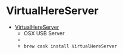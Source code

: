 # VirtualHereServer
- [VirtualHereServer](https://www.virtualhere.com/osx_server_software)
  -  OSX USB Server
  - 
  - `brew cask install VirtualHereServer`
